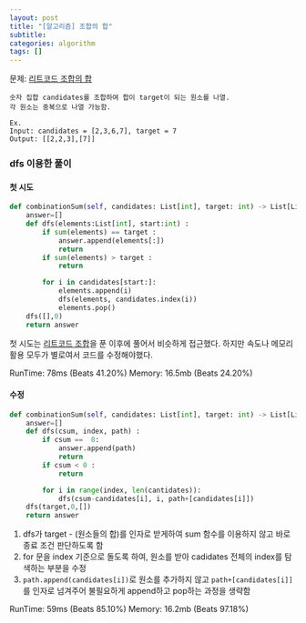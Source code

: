 ```yaml
---
layout: post
title: "[알고리즘] 조합의 합"
subtitle:
categories: algorithm
tags: []
---
```


문제: [리트코드 조합의 합](https://leetcode.com/problems/combination-sum)

```
숫자 집합 candidates를 조합하여 합이 target이 되는 원소를 나열.
각 원소는 중복으로 나열 가능함.

Ex.
Input: candidates = [2,3,6,7], target = 7
Output: [[2,2,3],[7]]
```

### dfs 이용한 풀이

#### 첫 시도

```python
def combinationSum(self, candidates: List[int], target: int) -> List[List[int]]:
    answer=[]
    def dfs(elements:List[int], start:int) :
        if sum(elements) == target :
            answer.append(elements[:])
            return
        if sum(elements) > target :
            return

        for i in candidates[start:]:
            elements.append(i)
            dfs(elements, candidates.index(i))
            elements.pop()
    dfs([],0)
    return answer
```

첫 시도는 [리트코드 조합](https://aohus.github.io/python/2023/08/18/algorithm-combinations.html)을 푼 이후에 풀어서 비슷하게 접근했다.
하지만 속도나 메모리 활용 모두가 별로여서 코드를 수정해야했다.

RunTime: 78ms (Beats 41.20%)
Memory: 16.5mb (Beats 24.20%)

#### 수정

```python
def combinationSum(self, candidates: List[int], target: int) -> List[List[int]]:
    answer=[]
    def dfs(csum, index, path) :
        if csum ==  0:
            answer.append(path)
            return
        if csum < 0 :
            return

        for i in range(index, len(cantidates)):
            dfs(csum-candidates[i], i, path+[candidates[i]])
    dfs(target,0,[])
    return answer
```

1. dfs가 target - (원소들의 합)를 인자로 받게하여 sum 함수를 이용하지 않고 바로 종료 조건 판단하도록 함
2. for 문을 index 기준으로 돌도록 하여, 원소를 받아 cadidates 전체의 index를 탐색하는 부분을 수정
3. `path.append(candidates[i])`로 원소를 추가하지 않고 `path+[candidates[i]]`를 인자로 넘겨주어 불필요하게 append하고 pop하는 과정을 생략함

RunTime: 59ms (Beats 85.10%)
Memory: 16.2mb (Beats 97.18%)
